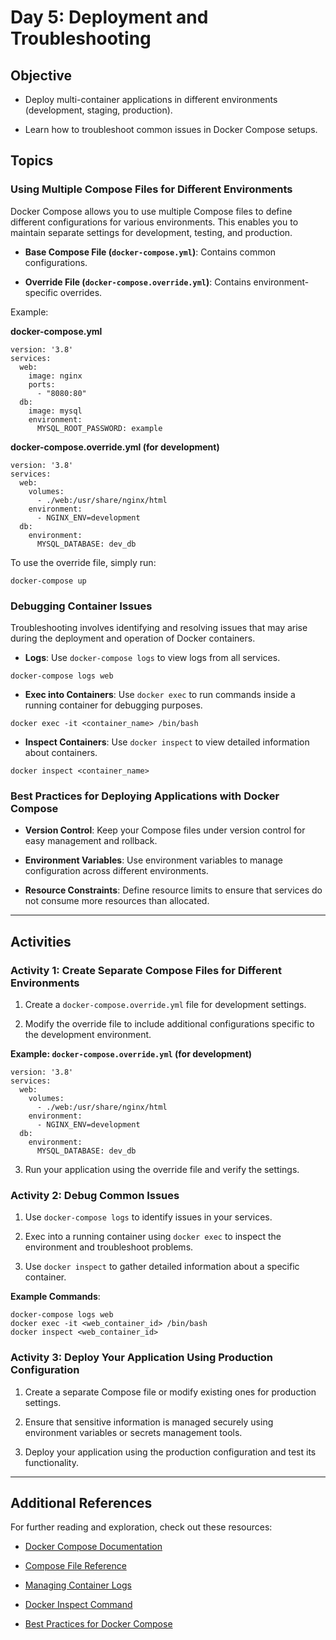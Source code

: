 
# Day 5: Deployment and Troubleshooting

## Objective

- Deploy multi-container applications in different environments (development, staging, production).

- Learn how to troubleshoot common issues in Docker Compose setups.

## Topics

### Using Multiple Compose Files for Different Environments

Docker Compose allows you to use multiple Compose files to define different configurations for various environments. This enables you to maintain separate settings for development, testing, and production.

- **Base Compose File (`docker-compose.yml`)**: Contains common configurations.

- **Override File (`docker-compose.override.yml`)**: Contains environment-specific overrides.

Example:

**docker-compose.yml**

```
version: '3.8'
services:
  web:
    image: nginx
    ports:
      - "8080:80"
  db:
    image: mysql
    environment:
      MYSQL_ROOT_PASSWORD: example
```

**docker-compose.override.yml (for development)**

```
version: '3.8'
services:
  web:
    volumes:
      - ./web:/usr/share/nginx/html
    environment:
      - NGINX_ENV=development
  db:
    environment:
      MYSQL_DATABASE: dev_db
```

To use the override file, simply run:

```
docker-compose up
```

### Debugging Container Issues

Troubleshooting involves identifying and resolving issues that may arise during the deployment and operation of Docker containers.

- **Logs**: Use `docker-compose logs` to view logs from all services.

```
docker-compose logs web
```

- **Exec into Containers**: Use `docker exec` to run commands inside a running container for debugging purposes.

```
docker exec -it <container_name> /bin/bash
```

- **Inspect Containers**: Use `docker inspect` to view detailed information about containers.

```
docker inspect <container_name>
```

### Best Practices for Deploying Applications with Docker Compose

- **Version Control**: Keep your Compose files under version control for easy management and rollback.

- **Environment Variables**: Use environment variables to manage configuration across different environments.

- **Resource Constraints**: Define resource limits to ensure that services do not consume more resources than allocated.

---

## Activities

### Activity 1: Create Separate Compose Files for Different Environments

1. Create a `docker-compose.override.yml` file for development settings.

2. Modify the override file to include additional configurations specific to the development environment.

**Example: `docker-compose.override.yml` (for development)**

```
version: '3.8'
services:
  web:
    volumes:
      - ./web:/usr/share/nginx/html
    environment:
      - NGINX_ENV=development
  db:
    environment:
      MYSQL_DATABASE: dev_db
```

3. Run your application using the override file and verify the settings.

### Activity 2: Debug Common Issues

1. Use `docker-compose logs` to identify issues in your services.

2. Exec into a running container using `docker exec` to inspect the environment and troubleshoot problems.

3. Use `docker inspect` to gather detailed information about a specific container.

**Example Commands**:

```
docker-compose logs web
docker exec -it <web_container_id> /bin/bash
docker inspect <web_container_id>
```

### Activity 3: Deploy Your Application Using Production Configuration

1. Create a separate Compose file or modify existing ones for production settings.

2. Ensure that sensitive information is managed securely using environment variables or secrets management tools.

3. Deploy your application using the production configuration and test its functionality.

---

## Additional References

For further reading and exploration, check out these resources:

- [Docker Compose Documentation](https://docs.docker.com/compose/)

- [Compose File Reference](https://docs.docker.com/compose/compose-file/)

- [Managing Container Logs](https://docs.docker.com/config/containers/logging/)

- [Docker Inspect Command](https://docs.docker.com/engine/reference/commandline/inspect/)

- [Best Practices for Docker Compose](https://docs.docker.com/compose/best-practices/)
